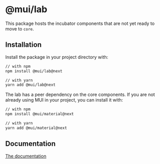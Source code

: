 # @mui/lab

This package hosts the incubator components that are not yet ready to move to `core`.

## Installation

Install the package in your project directory with:

```sh
// with npm
npm install @mui/lab@next

// with yarn
yarn add @mui/lab@next
```

The lab has a peer dependency on the core components.
If you are not already using MUI in your project, you can install it with:

```sh
// with npm
npm install @mui/material@next

// with yarn
yarn add @mui/material@next
```

## Documentation

<!-- #default-branch-switch -->

[The documentation](https://next.material-ui.com/components/about-the-lab/)
